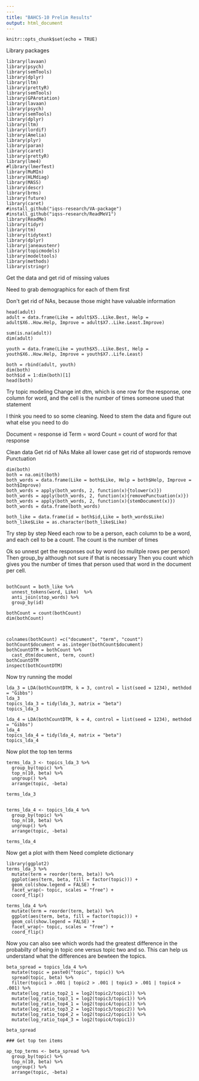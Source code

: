 ```yaml
---
---
title: "BAHCS-10 Prelim Results"
output: html_document
---
```


```{r setup, include=FALSE}
knitr::opts_chunk$set(echo = TRUE)
```
Library packages
```{r}
library(lavaan)
library(psych)
library(semTools)
library(dplyr)
library(ltm)
library(prettyR)
library(semTools)
library(GPArotation)
library(lavaan)
library(psych)
library(semTools)
library(dplyr)
library(ltm)
library(lordif)
library(Amelia)
library(plyr)
library(paran)
library(caret)
library(prettyR)
library(lme4)
#library(lmerTest)
library(MuMIn)
library(HLMdiag)
library(MASS)
library(descr)
library(brms)
library(future)
library(caret)
#install_github("iqss-research/VA-package")
#install_github("iqss-research/ReadMeV1")
library(ReadMe)
library(tidyr)
library(tm)
library(tidytext)
library(dplyr)
library(janeaustenr)
library(topicmodels)
library(modeltools)
library(methods)
library(stringr)
```
Get the data and get rid of missing values

Need to grab demographics for each of them first

Don't get rid of NAs, because those might have valuable information
```{r}
head(adult)
adult = data.frame(Like = adult$X5..Like.Best, Help = adult$X6..How.Help, Improve = adult$X7..Like.Least.Improve)

sum(is.na(adult))
dim(adult)

youth = data.frame(Like = youth$X5..Like.Best, Help = youth$X6..How.Help, Improve = youth$X7..Life.Least)

both = rbind(adult, youth)
dim(both)
both$id = 1:dim(both)[1]
head(both)
```
Try topic modeling
Change int dtm, which is one row for the response, one column for word, and the cell is the number of times someone used that statement

I think you need to so some cleaning.  Need to stem the data and figure out what else you need to do

Document = response id
Term = word
Count = count of word for that response

Clean data
Get rid of NAs
Make all lower case
get rid of stopwords
remove Punctuation
```{r}
dim(both)
both = na.omit(both)
both_words = data.frame(Like = both$Like, Help = both$Help, Improve = both$Improve)
both_words = apply(both_words, 2, function(x){tolower(x)})
both_words = apply(both_words, 2, function(x){removePunctuation(x)})
both_words = apply(both_words, 2, function(x){stemDocument(x)})
both_words = data.frame(both_words)

both_like = data.frame(id = both$id,Like = both_words$Like)
both_like$Like = as.character(both_like$Like)
```
Try step by step
Need each row to be a person, each column to be a word, and each cell to be a count.  The count is the number of times 

Ok so unnest get the responses out by word (so mulitple rows per person)
Then group_by although not sure if that is necessary
Then you count which gives you the number of times that person used that word in the document per cell.
```{r}

bothCount = both_like %>%
  unnest_tokens(word, Like)  %>%
  anti_join(stop_words) %>%
  group_by(id)
  
bothCount = count(bothCount)
dim(bothCount)


  
colnames(bothCount) =c("document", "term", "count")
bothCount$document = as.integer(bothCount$document)
bothCountDTM = bothCount %>%
  cast_dtm(document, term, count)
bothCountDTM
inspect(bothCountDTM)
```
Now try running the model
```{r}
lda_3 = LDA(bothCountDTM, k = 3, control = list(seed = 1234), methdod = "Gibbs")
lda_3
topics_lda_3 = tidy(lda_3, matrix = "beta")
topics_lda_3

lda_4 = LDA(bothCountDTM, k = 4, control = list(seed = 1234), methdod = "Gibbs")
lda_4
topics_lda_4 = tidy(lda_4, matrix = "beta")
topics_lda_4
```
Now plot the top ten terms
```{r}
terms_lda_3 <- topics_lda_3 %>%
  group_by(topic) %>%
  top_n(10, beta) %>%
  ungroup() %>%
  arrange(topic, -beta)

terms_lda_3


terms_lda_4 <- topics_lda_4 %>%
  group_by(topic) %>%
  top_n(10, beta) %>%
  ungroup() %>%
  arrange(topic, -beta)

terms_lda_4
```
Now get a plot with them
Need complete dictionary
```{r}
library(ggplot2)
terms_lda_3 %>%
  mutate(term = reorder(term, beta)) %>%
  ggplot(aes(term, beta, fill = factor(topic))) +
  geom_col(show.legend = FALSE) +
  facet_wrap(~ topic, scales = "free") +
  coord_flip()

terms_lda_4 %>%
  mutate(term = reorder(term, beta)) %>%
  ggplot(aes(term, beta, fill = factor(topic))) +
  geom_col(show.legend = FALSE) +
  facet_wrap(~ topic, scales = "free") +
  coord_flip()

```
Now you can also see which words had the greatest difference in the probabilty of being in topic one versus topic two and so.  This can help us understand what the differences are bewteen the topics. 
```{r}
beta_spread = topics_lda_4 %>%
  mutate(topic = paste0("topic", topic)) %>%
  spread(topic, beta) %>%
  filter(topic1 > .001 | topic2 > .001 | topic3 > .001 | topic4 > .001) %>%
  mutate(log_ratio_top2_1 = log2(topic2/topic1)) %>%
  mutate(log_ratio_top3_1 = log2(topic3/topic1)) %>%
  mutate(log_ratio_top4_1 = log2(topic4/topic1)) %>%
  mutate(log_ratio_top3_2 = log2(topic3/topic2)) %>%
  mutate(log_ratio_top4_2 = log2(topic2/topic1)) %>%
  mutate(log_ratio_top4_3 = log2(topic4/topic1))

beta_spread

### Get top ten items 

ap_top_terms <- beta_spread %>%
  group_by(topic) %>%
  top_n(10, beta) %>%
  ungroup() %>%
  arrange(topic, -beta)

```

























